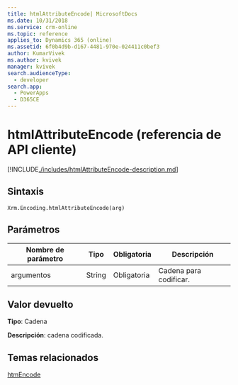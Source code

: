```yaml
---
title: htmlAttributeEncode| MicrosoftDocs
ms.date: 10/31/2018
ms.service: crm-online
ms.topic: reference
applies_to: Dynamics 365 (online)
ms.assetid: 6f0b4d9b-d167-4481-970e-024411c0bef3
author: KumarVivek
ms.author: kvivek
manager: kvivek
search.audienceType:
  - developer
search.app:
  - PowerApps
  - D365CE
---
```

# <a name="htmlattributeencode-client-api-reference"></a>htmlAttributeEncode (referencia de API cliente)



[!INCLUDE[./includes/htmlAttributeEncode-description.md](./includes/htmlAttributeEncode-description.md)] 

## <a name="syntax"></a>Sintaxis

`Xrm.Encoding.htmlAttributeEncode(arg)`

## <a name="parameters"></a>Parámetros

|Nombre de parámetro        | Tipo           | Obligatoria  |Descripción  |
| ------------- |-------------| -----|-----|
|argumentos        | String           | Obligatoria  |Cadena para codificar.  |


## <a name="return-value"></a>Valor devuelto

**Tipo**: Cadena

**Descripción**: cadena codificada.

## <a name="related-topics"></a>Temas relacionados
[htmEncode](htmlEncode.md)